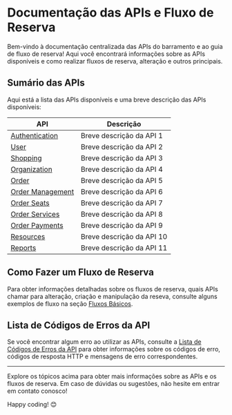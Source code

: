 # Documentação das APIs e Fluxo de Reserva

Bem-vindo à documentação centralizada das APIs do barramento e ao guia de fluxo de reserva! Aqui você encontrará informações sobre as APIs disponíveis e como realizar fluxos de reserva, alteração e outros principais.

## Sumário das APIs

Aqui está a lista das APIs disponíveis e uma breve descrição das APIs disponíveis:

| API   | Descrição                                         |
|-------|---------------------------------------------------|
| [Authentication](https://apim-test-us-general.developer.azure-api.net/api-details#api=Sales.B2B.Authentication.Api) | Breve descrição da API 1                          |
| [User]() | Breve descrição da API 2                          |
| [Shopping]() | Breve descrição da API 3                          |
| [Organization]() | Breve descrição da API 4                          |
| [Order]() | Breve descrição da API 5                          |
| [Order Management]() | Breve descrição da API 6                          |
| [Order Seats]() | Breve descrição da API 7                          |
| [Order Services]() | Breve descrição da API 8                          |
| [Order Payments]() | Breve descrição da API 9                          |
| [Resources]() | Breve descrição da API 10                        |
| [Reports]() | Breve descrição da API 11 |

## Como Fazer um Fluxo de Reserva

Para obter informações detalhadas sobre os fluxos de reserva, quais APIs chamar para alteração, criação e manipulação da reseva, consulte alguns exemplos de fluxo na seção [Fluxos Básicos](./fluxo_reserva_outros/README.md).

## Lista de Códigos de Erros da API

Se você encontrar algum erro ao utilizar as APIs, consulte a [Lista de Códigos de Erros da API](/docs/pt-br/apis/errors-code.md) para obter informações sobre os códigos de erro, códigos de resposta HTTP e mensagens de erro correspondentes.

---

Explore os tópicos acima para obter mais informações sobre as APIs e os fluxos de reserva. Em caso de dúvidas ou sugestões, não hesite em entrar em contato conosco!

Happy coding! 😊

